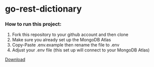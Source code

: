 # go-rest-dictionary

### How to run this project:
1. Fork this repository to your github account and then clone
2. Make sure you already set up the MongoDB Atlas
3. Copy-Paste .env.example then rename the file to .env
4. Adjust your .env file (this set up will connect to your MongoDB Atlas) 

[Download](https://github.com/m-hari16/etoko/blob/main/auth-service/.env.example)
